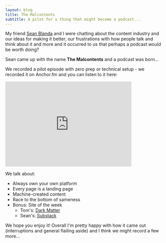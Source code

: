 ```yaml
---
layout: blog
title: The Malcontents
subtitle: A pilot for a thing that might become a podcast...
---
```


My friend [Sean Blanda](http://seanblanda.com/) and I were chatting about the content industry and our ideas for making it better, our frustrations with how people talk and think about it and more and it occurred to us that perhaps a podcast would be worth doing?

Sean came up with the name **The Malcontents** and a podcast was born...

We recorded a pilot episode with zero prep or technical setup - we recorded it on Anchor.fm and you can listen to it here:

<iframe src="https://anchor.fm/malcontents/episodes/fb3a74/embed?at=1130046" height="270px" width="400px" frameborder="0" scrolling="no"></iframe>

We talk about:

- Always own your own platform
- Every page is a landing page
- Machine-created content
- Race to the bottom of sameness
- Bonus: Site of the week
    - Tom's: [Dark Matter](https://tinyletter.com/ianfitzpatrick)
    - Sean's: [Substack](https://www.substack.com/)

We hope you enjoy it! Overall I'm pretty happy with how it came out (interruptions and general flailing aside) and I think we might record a few more...